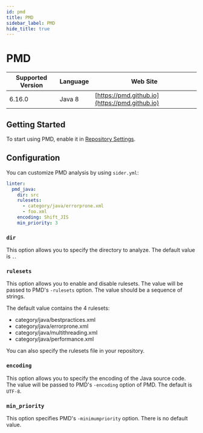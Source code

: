 ```yaml
---
id: pmd
title: PMD
sidebar_label: PMD
hide_title: true
---
```


# PMD

| Supported Version | Language | Web Site |
| ----------------- | -------- | -------- |
| 6.16.0 | Java 8 | [https://pmd.github.io](https://pmd.github.io) |

## Getting Started

To start using PMD, enable it in [Repository Settings](../../getting-started/repository-settings.md).

## Configuration

You can customize PMD analysis by using `sider.yml`:

```yaml
linter:
  pmd_java:
    dir: src
    rulesets:
      - category/java/errorprone.xml
      - foo.xml
    encoding: Shift_JIS
    min_priority: 3
```

### `dir`

This option allows you to specify the directory to analyze. The default value is `.`.

### `rulesets`

This option allows you to enable and disable rulesets. The value will be passed to PMD's `-rulesets` option. The value should be a sequence of strings.

The default value contains the 4 rulesets:

* category/java/bestpractices.xml
* category/java/errorprone.xml
* category/java/multithreading.xml
* category/java/performance.xml

You can also specify the rulesets file in your repository.

### `encoding`

This option allows you to specify the encoding of the Java source code. The value will be passed to PMD's `-encoding` option of PMD. The default is `UTF-8`.

### `min_priority`

This option specifies PMD's `-minimumpriority` option. There is no default value.

